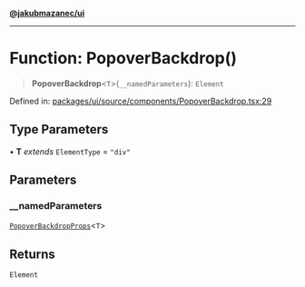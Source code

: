 [**@jakubmazanec/ui**](../README.md)

---

# Function: PopoverBackdrop()

> **PopoverBackdrop**\<`T`\>(`__namedParameters`): `Element`

Defined in:
[packages/ui/source/components/PopoverBackdrop.tsx:29](https://github.com/jakubmazanec/tools/blob/412167e80a7675933e43d5220a19d05130301e2d/packages/ui/source/components/PopoverBackdrop.tsx#L29)

## Type Parameters

• **T** _extends_ `ElementType` = `"div"`

## Parameters

### \_\_namedParameters

[`PopoverBackdropProps`](../type-aliases/PopoverBackdropProps.md)\<`T`\>

## Returns

`Element`
